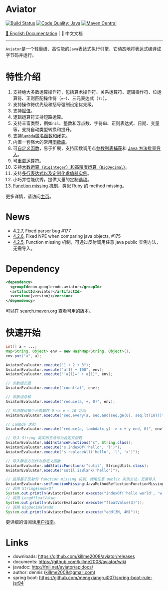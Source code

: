 # Aviator

[![Build Status](https://travis-ci.org/killme2008/aviator.svg?branch=master)](https://travis-ci.org/killme2008/aviator)
[![Code Quality: Java](https://img.shields.io/lgtm/grade/java/g/killme2008/aviator.svg?logo=lgtm&logoWidth=18)](https://lgtm.com/projects/g/killme2008/aviator/context:java)
[![Maven Central](https://img.shields.io/maven-central/v/com.googlecode.aviator/aviator.svg?label=maven%20central)](https://search.maven.org/search?q=g:com.googlecode.aviator%20AND%20aviator)

[📖 English Documentation](README-EN.md) | 📖 中文文档

----------------------------------------

`Aviator`是一个轻量级、高性能的`Java`表达式执行引擎，它动态地将表达式编译成字节码并运行。


# 特性介绍

1. 支持绝大多数运算操作符，包括算术操作符、关系运算符、逻辑操作符、位运算符、正则匹配操作符（`=~`）、三元表达式（`?:`）。
2. 支持操作符优先级和括号强制设定优先级。
3. 支持[赋值](https://github.com/killme2008/aviator/wiki/4.0-%E5%8A%9F%E8%83%BD%E8%AF%A6%E7%BB%86%E8%A7%A3%E6%9E%90#%E8%B5%8B%E5%80%BC)。
4. 逻辑运算符支持短路运算。
5. 支持丰富类型，例如`nil`、整数和浮点数、字符串、正则表达式、日期、变量等，支持自动类型转换和提升。
6. [支持`lambda`匿名函数和闭包](https://github.com/killme2008/aviator/wiki/4.0-%E5%8A%9F%E8%83%BD%E8%AF%A6%E7%BB%86%E8%A7%A3%E6%9E%90#lambda-%E5%8C%BF%E5%90%8D%E5%87%BD%E6%95%B0)。
7. 内置一套强大的常用[函数库](https://github.com/killme2008/aviator/wiki/%E5%86%85%E7%BD%AE%E5%87%BD%E6%95%B0)。
8. 可[自定义函数](https://github.com/killme2008/aviator/wiki#%E8%87%AA%E5%AE%9A%E4%B9%89%E5%87%BD%E6%95%B0)，易于扩展，支持函数调用点[参数列表捕获](https://github.com/killme2008/aviator/wiki/%E5%AE%8C%E6%95%B4%E9%80%89%E9%A1%B9%E5%88%97%E8%A1%A8%E8%AF%B4%E6%98%8E#capture_function_args)和 [Java 方法批量导入](https://github.com/killme2008/aviator/wiki#%E4%BD%BF%E7%94%A8Java%E7%B1%BB%E6%96%B9%E6%B3%95%E4%BD%9C%E4%B8%BA%E8%87%AA%E5%AE%9A%E4%B9%89%E5%87%BD%E6%95%B0)。
9. 可[重载运算符](https://github.com/killme2008/aviator/wiki#%E9%87%8D%E8%BD%BD%E8%BF%90%E7%AE%97%E7%AC%A6)。
10. 支持[大数运算（`BigInteger`）和高精度运算（`BigDecimal`）](https://github.com/killme2008/aviator/wiki#%E5%A4%A7%E6%95%B0%E8%AE%A1%E7%AE%97%E5%92%8C%E7%B2%BE%E5%BA%A6)。
11. 支持[多行表达式以及定制化求值器实例](https://github.com/killme2008/aviator/wiki/4.0-%E5%8A%9F%E8%83%BD%E8%AF%A6%E7%BB%86%E8%A7%A3%E6%9E%90)。
12. 小巧并性能优秀，提供大量的定制[选项](https://github.com/killme2008/aviator/wiki/%E5%AE%8C%E6%95%B4%E9%80%89%E9%A1%B9%E5%88%97%E8%A1%A8%E8%AF%B4%E6%98%8E)。
13. [Function missing 机制](https://github.com/killme2008/aviator/wiki/%E8%B0%83%E7%94%A8-Java-%E6%96%B9%E6%B3%95%E5%92%8C-Function-Missing)，类似 Ruby 的 method missing。

更多详情，请访问[主页](http://fnil.net/aviator)。

# News

* [4.2.7](https://github.com/killme2008/aviator/releases/tag/aviator-4.2.6),  Fixed parser bug #177
* [4.2.6](https://github.com/killme2008/aviator/releases/tag/aviator-4.2.6),  Fixed NPE when comparing java objects, #175
* [4.2.5](https://github.com/killme2008/aviator/releases/tag/aviator-4.2.5),  Function missing 机制，可通过反射调用任意 java public 实例方法，无需导入。


# Dependency

```xml
<dependency>
  <groupId>com.googlecode.aviator</groupId>
  <artifactId>aviator</artifactId>
  <version>{version}</version>
</dependency>
```

可以在 [search.maven.org](https://search.maven.org/search?q=g:com.googlecode.aviator%20AND%20a:aviator&core=gav) 查看可用的版本。

# 快速开始

```java
int[] a = ...;
Map<String, Object> env = new HashMap<String, Object>();
env.put("a", a);

AviatorEvaluator.execute("1 + 2 + 3");
AviatorEvaluator.execute("a[1] + 100", env);
AviatorEvaluator.execute("'a[1]=' + a[1]", env);

// 求数组长度
AviatorEvaluator.execute("count(a)", env);

// 求数组总和
AviatorEvaluator.execute("reduce(a, +, 0)", env);

// 检测数组每个元素都在 0 <= e < 10 之间
AviatorEvaluator.execute("seq.every(a, seq.and(seq.ge(0), seq.lt(10)))", env);

// Lambda 求和
AviatorEvaluator.execute("reduce(a, lambda(x,y) -> x + y end, 0)", env);

// 导入 String 类实例方法作为自定义函数
AviatorEvaluator.addInstanceFunctions("s", String.class);
AviatorEvaluator.execute("s.indexOf('hello', 'l')");
AviatorEvaluator.execute("s.replaceAll('hello', 'l', 'x')");

// 导入静态方法作为自定义函数
AviatorEvaluator.addStaticFunctions("sutil", StringUtils.class);
AviatorEvaluator.execute("sutil.isBlank('hello')");

// 启用基于反射的 function missing 机制，调用任意 public 实例方法，无需导入
AviatorEvaluator.setFunctionMissing(JavaMethodReflectionFunctionMissing.getInstance());
// 调用 String#indexOf
System.out.println(AviatorEvaluator.execute("indexOf('hello world', 'w')"));
// 调用 Long#floatValue
System.out.println(AviatorEvaluator.execute("floatValue(3)"));
// 调用 BigDecimal#add
System.out.println(AviatorEvaluator.execute("add(3M, 4M)"));
```

更详细的请阅读[用户指南](https://github.com/killme2008/aviator/wiki)。

# Links

* downloads: <https://github.com/killme2008/aviator/releases>
* documents: <https://github.com/killme2008/aviator/wiki>
* javadoc: <http://fnil.net/aviator/apidocs/>
* author:  dennis (killme2008@gmail.com)
* spring boot: <https://github.com/mengxiangrui007/spring-boot-rule-jsr94>
